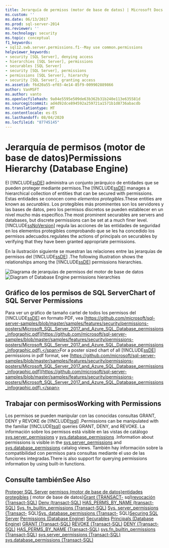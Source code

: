 ```yaml
---
title: Jerarquía de permisos (motor de base de datos) | Microsoft Docs
ms.custom: ''
ms.date: 06/13/2017
ms.prod: sql-server-2014
ms.reviewer: ''
ms.technology: security
ms.topic: conceptual
f1_keywords:
- sql12.swb.server.permissions.f1--May use common.permissions
helpviewer_keywords:
- security [SQL Server], denying access
- hierarchies [SQL Server], permissions
- securables [SQL Server]
- security [SQL Server], permissions
- permissions [SQL Server], hierarchy
- security [SQL Server], granting access
ms.assetid: f6d20a55-ef03-4e14-85f9-009902889866
author: VanMSFT
ms.author: vanto
ms.openlocfilehash: 9a04e5595e509de63b362b31b240e113e635581d
ms.sourcegitcommit: ad4d92dce894592a259721a1571b1d8736abacdb
ms.translationtype: MT
ms.contentlocale: es-ES
ms.lasthandoff: 08/04/2020
ms.locfileid: "87745145"
---
```

# <a name="permissions-hierarchy-database-engine"></a><span data-ttu-id="9114d-102">Jerarquía de permisos (motor de base de datos)</span><span class="sxs-lookup"><span data-stu-id="9114d-102">Permissions Hierarchy (Database Engine)</span></span>
  <span data-ttu-id="9114d-103">El [!INCLUDE[ssDE](../../../includes/ssde-md.md)] administra un conjunto jerárquico de entidades que se pueden proteger mediante permisos.</span><span class="sxs-lookup"><span data-stu-id="9114d-103">The [!INCLUDE[ssDE](../../../includes/ssde-md.md)] manages a hierarchical collection of entities that can be secured with permissions.</span></span> <span data-ttu-id="9114d-104">Estas entidades se conocen como *elementos protegibles*.</span><span class="sxs-lookup"><span data-stu-id="9114d-104">These entities are known as *securables*.</span></span> <span data-ttu-id="9114d-105">Los protegibles más prominentes son los servidores y las bases de datos, pero los permisos discretos se pueden establecer en un nivel mucho más específico.</span><span class="sxs-lookup"><span data-stu-id="9114d-105">The most prominent securables are servers and databases, but discrete permissions can be set at a much finer level.</span></span> [!INCLUDE[ssNoVersion](../../includes/ssnoversion-md.md)] <span data-ttu-id="9114d-106">regula las acciones de las entidades de seguridad en los elementos protegibles comprobando que se les ha concedido los permisos adecuados.</span><span class="sxs-lookup"><span data-stu-id="9114d-106">regulates the actions of principals on securables by verifying that they have been granted appropriate permissions.</span></span>

 <span data-ttu-id="9114d-107">En la ilustración siguiente se muestran las relaciones entre las jerarquías de permisos del [!INCLUDE[ssDE](../../../includes/ssde-md.md)] .</span><span class="sxs-lookup"><span data-stu-id="9114d-107">The following illustration shows the relationships among the [!INCLUDE[ssDE](../../../includes/ssde-md.md)] permissions hierarchies.</span></span>

 <span data-ttu-id="9114d-108">![Diagrama de jerarquías de permisos del motor de base de datos](../../database-engine/media/wj-security-layers.gif "Diagrama de jerarquías de permisos del motor de base de datos")</span><span class="sxs-lookup"><span data-stu-id="9114d-108">![Diagram of Database Engine permissions hierarchies](../../database-engine/media/wj-security-layers.gif "Diagram of Database Engine permissions hierarchies")</span></span>

## <a name="chart-of-sql-server-permissions"></a><span data-ttu-id="9114d-109">Gráfico de los permisos de SQL Server</span><span class="sxs-lookup"><span data-stu-id="9114d-109">Chart of SQL Server Permissions</span></span>
 <span data-ttu-id="9114d-110">Para ver un gráfico de tamaño cartel de todos los permisos del [!INCLUDE[ssDE](../../../includes/ssde-md.md)] en formato PDF, vea [https://github.com/microsoft/sql-server-samples/blob/master/samples/features/security/permissions-posters/Microsoft_SQL_Server_2017_and_Azure_SQL_Database_permissions_infographic.pdf](https://github.com/microsoft/sql-server-samples/blob/master/samples/features/security/permissions-posters/Microsoft_SQL_Server_2017_and_Azure_SQL_Database_permissions_infographic.pdf).</span><span class="sxs-lookup"><span data-stu-id="9114d-110">For a poster sized chart of all [!INCLUDE[ssDE](../../../includes/ssde-md.md)] permissions in pdf format, see [https://github.com/microsoft/sql-server-samples/blob/master/samples/features/security/permissions-posters/Microsoft_SQL_Server_2017_and_Azure_SQL_Database_permissions_infographic.pdf](https://github.com/microsoft/sql-server-samples/blob/master/samples/features/security/permissions-posters/Microsoft_SQL_Server_2017_and_Azure_SQL_Database_permissions_infographic.pdf).</span></span>

## <a name="working-with-permissions"></a><span data-ttu-id="9114d-111">Trabajar con permisos</span><span class="sxs-lookup"><span data-stu-id="9114d-111">Working with Permissions</span></span>
 <span data-ttu-id="9114d-112">Los permisos se pueden manipular con las conocidas consultas GRANT, DENY y REVOKE de [!INCLUDE[tsql](../../includes/tsql-md.md)] .</span><span class="sxs-lookup"><span data-stu-id="9114d-112">Permissions can be manipulated with the familiar [!INCLUDE[tsql](../../includes/tsql-md.md)] queries GRANT, DENY, and REVOKE.</span></span> <span data-ttu-id="9114d-113">La información sobre los permisos está visible en las vistas de catálogo [sys.server_permissions](/sql/relational-databases/system-catalog-views/sys-server-permissions-transact-sql) y [sys.database_permissions](/sql/relational-databases/system-catalog-views/sys-database-permissions-transact-sql) .</span><span class="sxs-lookup"><span data-stu-id="9114d-113">Information about permissions is visible in the [sys.server_permissions](/sql/relational-databases/system-catalog-views/sys-server-permissions-transact-sql) and [sys.database_permissions](/sql/relational-databases/system-catalog-views/sys-database-permissions-transact-sql) catalog views.</span></span> <span data-ttu-id="9114d-114">También hay información sobre la compatibilidad con permisos para consultas mediante el uso de las funciones integradas.</span><span class="sxs-lookup"><span data-stu-id="9114d-114">There is also support for querying permissions information by using built-in functions.</span></span>

## <a name="see-also"></a><span data-ttu-id="9114d-115">Consulte también</span><span class="sxs-lookup"><span data-stu-id="9114d-115">See Also</span></span>
 <span data-ttu-id="9114d-116">[Proteger SQL Server](securing-sql-server.md) [permisos &#40;motor de base de datos&#41;entidades](permissions-database-engine.md) [protegibles](securables.md) [&#40;](authentication-access/principals-database-engine.md) motor de base de datos&#41;[Grant &#40;TRANSACT-](/sql/t-sql/statements/grant-transact-sql) sql&#41;[revocación &#40;Transact-SQL&#41;](/sql/t-sql/statements/revoke-transact-sql) [Deny &#40;transact-SQL&#41;](/sql/t-sql/statements/deny-transact-sql) [HAS_PERMS_BY_NAME &#40;transact-SQL&#41;](/sql/t-sql/functions/has-perms-by-name-transact-sql) [Sys. fn_builtin_permissions &#40;Transact-SQL&#41;](/sql/relational-databases/system-functions/sys-fn-builtin-permissions-transact-sql) [Sys. server_permissions &#40;Transact-](/sql/relational-databases/system-catalog-views/sys-server-permissions-transact-sql) SQL&#41;[Sys. database_permissions &#40;Transact-](/sql/relational-databases/system-catalog-views/sys-database-permissions-transact-sql) SQL&#41;</span><span class="sxs-lookup"><span data-stu-id="9114d-116">[Securing SQL Server](securing-sql-server.md) [Permissions &#40;Database Engine&#41;](permissions-database-engine.md) [Securables](securables.md) [Principals &#40;Database Engine&#41;](authentication-access/principals-database-engine.md) [GRANT &#40;Transact-SQL&#41;](/sql/t-sql/statements/grant-transact-sql) [REVOKE &#40;Transact-SQL&#41;](/sql/t-sql/statements/revoke-transact-sql) [DENY &#40;Transact-SQL&#41;](/sql/t-sql/statements/deny-transact-sql) [HAS_PERMS_BY_NAME &#40;Transact-SQL&#41;](/sql/t-sql/functions/has-perms-by-name-transact-sql) [sys.fn_builtin_permissions &#40;Transact-SQL&#41;](/sql/relational-databases/system-functions/sys-fn-builtin-permissions-transact-sql) [sys.server_permissions &#40;Transact-SQL&#41;](/sql/relational-databases/system-catalog-views/sys-server-permissions-transact-sql) [sys.database_permissions &#40;Transact-SQL&#41;](/sql/relational-databases/system-catalog-views/sys-database-permissions-transact-sql)</span></span>


